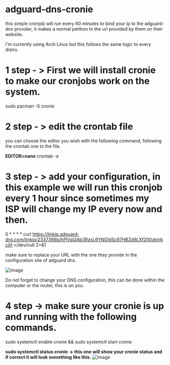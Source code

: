 # adguard-dns-cronie
this simple cronjob will run every 60 minutes to bind your ip to the adguard-dns provider, it makes a normal petition to the url provided by them on their website.

I'm currently using Arch Linux but this follows the same logic to every distro.

# 1 step - > First we will install cronie to make our cronjobs work on the system. 

sudo pacman -S cronie

# 2 step - > edit the crontab file 
 you can choose the editor you wish with the following command, following the crontab one to the file.

**EDITOR=nano** crontab -e

# 3 step - > add your configuration, in this example we will run this cronjob every 1 hour since sometimes my ISP will change my IP every now and then.


0 * * * * curl https://linkip.adguard-dns.com/linkip/2337366b/hPlVal2Ab3RzsL6YNGhISc97HBZd9LXf200zknikciH >/dev/null 2>&1

make sure to replace your URL with the one they provide in the configuration site of adguard dns.

![image](https://user-images.githubusercontent.com/33108535/228714096-f925c8c0-ce5a-45b7-84d8-a63bf275dc63.png)

Do not forget to change your DNS configuration, this can be done within the computer or the router, this is on you.
# 4 step -> make sure your cronie is up and running with the following commands.
sudo systemctl enable cronie && sudo systemctl start cronie

**sudo systemctl status cronie -> this one will show your cronie status and if correct it will look something like this.**
![image](https://user-images.githubusercontent.com/33108535/228714839-5f7646bf-cb8a-41cd-9fd2-f063185527a7.png)
